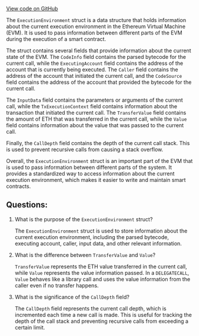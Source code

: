 [View code on GitHub](https://github.com/nethermindeth/nethermind/Nethermind.Evm/ExecutionEnvironment.cs)

The `ExecutionEnvironment` struct is a data structure that holds information about the current execution environment in the Ethereum Virtual Machine (EVM). It is used to pass information between different parts of the EVM during the execution of a smart contract.

The struct contains several fields that provide information about the current state of the EVM. The `CodeInfo` field contains the parsed bytecode for the current call, while the `ExecutingAccount` field contains the address of the account that is currently being executed. The `Caller` field contains the address of the account that initiated the current call, and the `CodeSource` field contains the address of the account that provided the bytecode for the current call.

The `InputData` field contains the parameters or arguments of the current call, while the `TxExecutionContext` field contains information about the transaction that initiated the current call. The `TransferValue` field contains the amount of ETH that was transferred in the current call, while the `Value` field contains information about the value that was passed to the current call.

Finally, the `CallDepth` field contains the depth of the current call stack. This is used to prevent recursive calls from causing a stack overflow.

Overall, the `ExecutionEnvironment` struct is an important part of the EVM that is used to pass information between different parts of the system. It provides a standardized way to access information about the current execution environment, which makes it easier to write and maintain smart contracts.
## Questions: 
 1. What is the purpose of the `ExecutionEnvironment` struct?
    
    The `ExecutionEnvironment` struct is used to store information about the current execution environment, including the parsed bytecode, executing account, caller, input data, and other relevant information.

2. What is the difference between `TransferValue` and `Value`?

    `TransferValue` represents the ETH value transferred in the current call, while `Value` represents the value information passed. In a `DELEGATECALL`, `Value` behaves like a library call and uses the value information from the caller even if no transfer happens.

3. What is the significance of the `CallDepth` field?

    The `CallDepth` field represents the current call depth, which is incremented each time a new call is made. This is useful for tracking the depth of the call stack and preventing recursive calls from exceeding a certain limit.